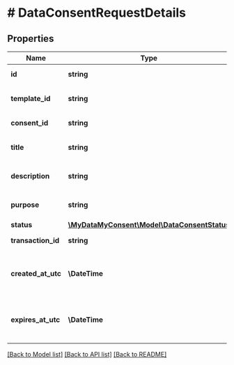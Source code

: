 # # DataConsentRequestDetails

## Properties

Name | Type | Description | Notes
------------ | ------------- | ------------- | -------------
**id** | **string** | Consent request id |
**template_id** | **string** | Consent request template id | [optional]
**consent_id** | **string** | Data Consent id | [optional]
**title** | **string** | Consent request title. |
**description** | **string** | Consent request description. |
**purpose** | **string** | Consent request purpose. | [optional]
**status** | [**\MyDataMyConsent\Model\DataConsentStatus**](DataConsentStatus.md) |  |
**transaction_id** | **string** | Transaction id | [optional]
**created_at_utc** | **\DateTime** | Request creation datetime in UTC timezone |
**expires_at_utc** | **\DateTime** | Request expiration datetime in UTC timezone |

[[Back to Model list]](../../README.md#models) [[Back to API list]](../../README.md#endpoints) [[Back to README]](../../README.md)
